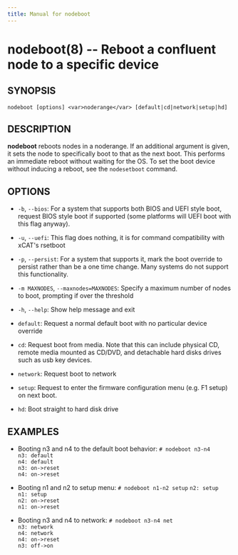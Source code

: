 ```yaml
---
title: Manual for nodeboot
---
```


nodeboot(8) -- Reboot a confluent node to a specific device
=========================================================

## SYNOPSIS

`nodeboot [options] <var>noderange</var> [default|cd|network|setup|hd]`  

## DESCRIPTION

**nodeboot** reboots nodes in a noderange.  If an additional argument is given,
it sets the node to specifically boot to that as the next boot.  This 
performs an immediate reboot without waiting for the OS.  To set the boot
device without inducing a reboot, see the `nodesetboot` command.

## OPTIONS

* `-b`, `--bios`:
  For a system that supports both BIOS and UEFI style boot, request BIOS style
  boot if supported (some platforms will UEFI boot with this flag anyway).

* `-u`, `--uefi`:
  This flag does nothing, it is for command compatibility with xCAT's rsetboot

* `-p`, `--persist`:
  For a system that supports it, mark the boot override to persist rather than
  be a one time change.  Many systems do not support this functionality.
  
* `-m MAXNODES`, `--maxnodes=MAXNODES`:
  Specify a maximum number of nodes to boot, prompting
  if over the threshold
  
* `-h`, `--help`:
  Show help message and exit  

* `default`:
  Request a normal default boot with no particular device override

* `cd`:
  Request boot from media.  Note that this can include physical CD,
  remote media mounted as CD/DVD, and detachable hard disks drives such as usb
  key devices.
  
* `network`:
  Request boot to network
  
* `setup`:
  Request to enter the firmware configuration menu (e.g. F1 setup) on next boot.

* `hd`:
  Boot straight to hard disk drive

## EXAMPLES
* Booting n3 and n4 to the default boot behavior:
  `# nodeboot n3-n4`  
  `n3: default`  
  `n4: default`  
  `n3: on->reset`  
  `n4: on->reset`  

* Booting n1 and n2 to setup menu:
  `# nodeboot n1-n2 setup`
  `n2: setup`  
  `n1: setup`  
  `n2: on->reset`  
  `n1: on->reset`  

* Booting n3 and n4 to network:
  `# nodeboot n3-n4 net`  
  `n3: network`  
  `n4: network`  
  `n4: on->reset`  
  `n3: off->on`  


[SYNOPSIS]: #SYNOPSIS "SYNOPSIS"
[DESCRIPTION]: #DESCRIPTION "DESCRIPTION"
[OPTIONS]: #OPTIONS "OPTIONS"
[EXAMPLES]: #EXAMPLES "EXAMPLES"


[collate(1)]: collate.html
[collective(1)]: collective.html
[confetty(8)]: confetty.html
[confluent2hosts(8)]: confluent2hosts.html
[confluentdbutil(8)]: confluentdbutil.html
[confluent(8)]: confluent.html
[l2traceroute(8)]: l2traceroute.html
[nodeapply(8)]: nodeapply.html
[nodeattribexpressions(5)]: nodeattribexpressions.html
[nodeattrib(8)]: nodeattrib.html
[nodebmcpassword(8)]: nodebmcpassword.html
[nodebmcreset(8)]: nodebmcreset.html
[nodeboot(8)]: nodeboot.html
[nodeconfig(8)]: nodeconfig.html
[nodeconsole(8)]: nodeconsole.html
[nodedefine(8)]: nodedefine.html
[nodedeploy(8)]: nodedeploy.html
[nodediscover(8)]: nodediscover.html
[nodeeventlog(8)]: nodeeventlog.html
[nodefirmware(8)]: nodefirmware.html
[nodegroupattrib(8)]: nodegroupattrib.html
[nodegroupdefine(8)]: nodegroupdefine.html
[nodegrouplist(8)]: nodegrouplist.html
[nodegroupremove(8)]: nodegroupremove.html
[nodehealth(8)]: nodehealth.html
[nodeidentify(8)]: nodeidentify.html
[nodeinventory(8)]: nodeinventory.html
[nodelicense(8)]: nodelicense.html
[nodelist(8)]: nodelist.html
[nodemedia(8)]: nodemedia.html
[nodeping(8)]: nodeping.html
[nodepower(8)]: nodepower.html
[noderange(5)]: noderange.html
[noderemove(8)]: noderemove.html
[nodereseat(8)]: nodereseat.html
[nodersync(8)]: nodersync.html
[noderun(8)]: noderun.html
[nodesensors(8)]: nodesensors.html
[nodesetboot(8)]: nodesetboot.html
[nodeshell(8)]: nodeshell.html
[nodestorage(8)]: nodestorage.html
[nodesupport(8)]: nodesupport.html
[osdeploy(8)]: osdeploy.html
[stats(8)]: stats.html
